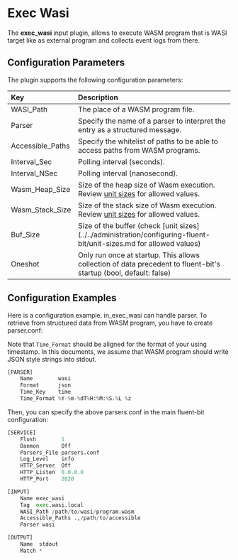 # Exec Wasi

The **exec_wasi** input plugin, allows to execute WASM program that is WASI target like as external program and collects event logs from there.

## Configuration Parameters

The plugin supports the following configuration parameters:

| Key | Description |
| :--- | :--- |
| WASI\_Path | The place of a WASM program file. |
| Parser | Specify the name of a parser to interpret the entry as a structured message. |
| Accessible\_Paths | Specify the whitelist of paths to be able to access paths from WASM programs. |
| Interval\_Sec | Polling interval \(seconds\). |
| Interval\_NSec | Polling interval \(nanosecond\). |
| Wasm\_Heap\_Size | Size of the heap size of Wasm execution. Review [unit sizes](../../administration/configuring-fluent-bit/unit-sizes.md) for allowed values. |
| Wasm\_Stack\_Size | Size of the stack size of Wasm execution. Review [unit sizes](x../../administration/configuring-fluent-bit/unit-sizes.md) for allowed values. |
| Buf\_Size | Size of the buffer \(check [unit sizes](../../administration/configuring-fluent-bit/unit-sizes.md for allowed values\) |
| Oneshot | Only run once at startup. This allows collection of data precedent to fluent-bit's startup (bool, default: false) |

## Configuration Examples

Here is a configuration example.
in\_exec\_wasi can handle parser.
To retrieve from structured data from WASM program, you have to create parser.conf:

Note that `Time_Format` should be aligned for the format of your using timestamp.
In this documents, we assume that WASM program should write JSON style strings into stdout.


```python
[PARSER]
    Name        wasi
    Format      json
    Time_Key    time
    Time_Format %Y-%m-%dT%H:%M:%S.%L %z
```

Then, you can specify the above parsers.conf in the main fluent-bit configuration:

```python
[SERVICE]
    Flush        1
    Daemon       Off
    Parsers_File parsers.conf
    Log_Level    info
    HTTP_Server  Off
    HTTP_Listen  0.0.0.0
    HTTP_Port    2020

[INPUT]
    Name exec_wasi
    Tag  exec.wasi.local
    WASI_Path /path/to/wasi/program.wasm
    Accessible_Paths .,/path/to/accessible
    Parser wasi

[OUTPUT]
    Name  stdout
    Match *

```
